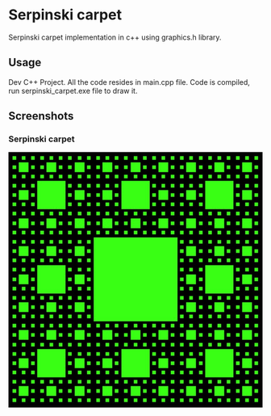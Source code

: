 # Serpinski carpet

Serpinski carpet implementation in c++ using graphics.h library.

## Usage

Dev C++ Project.
All the code resides in main.cpp file.
Code is compiled, run serpinski_carpet.exe file to draw it.

## Screenshots

### Serpinski carpet
![serpinski carpet](https://github.com/avoup/graphic-algorithms/raw/master/serpinski_carpet/screenshots/serpinski-carpet.jpg)


